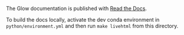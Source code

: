 The Glow documentation is published with [Read the Docs](https://readthedocs.org/).

To build the docs locally, activate the dev conda environment in `python/environment.yml` and then
run `make livehtml` from this directory.
